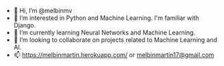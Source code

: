 - 👋 Hi, I’m @melbinmv
- 👀 I’m interested in Python and Machine Learning. I'm familiar with Django.
- 🌱 I’m currently learning Neural Networks and Machine Learning.
- 💞️ I’m looking to collaborate on projects related to Machine Learning and AI.
- 📫 https://melbinmartin.herokuapp.com/ or melbinmartin17@gmail.com

<!---
melbinmv/melbinmv is a ✨ special ✨ repository because its `README.md` (this file) appears on your GitHub profile.
You can click the Preview link to take a look at your changes.
--->
